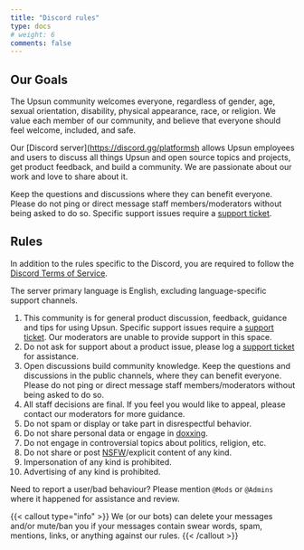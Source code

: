 ```yaml
---
title: "Discord rules"
type: docs
# weight: 6
comments: false
---
```


## Our Goals

The Upsun community welcomes everyone, regardless of gender, age, sexual orientation, disability, physical appearance, race, or religion. 
We value each member of our community, and believe that everyone should feel welcome, included, and safe.

Our [Discord server](https://discord.gg/platformsh allows Upsun employees and users to discuss all things Upsun and open source topics and projects, get product feedback, and build a community. 
We are passionate about our work and love to share about it.

Keep the questions and discussions where they can benefit everyone. 
Please do not ping or direct message staff members/moderators without being asked to do so. 
Specific support issues require a [support ticket](https://docs.upsun.com/learn/overview/get-support.html#create-a-support-ticket).

<!-- The only exception is when the product or service is in BETA phase. Then we will be there in best-effort to help you in your journey. -->

## Rules

In addition to the rules specific to the Discord, you are required to follow the [Discord Terms of Service](https://discordapp.com/terms).

The server primary language is English, excluding language-specific support channels. 

1. This community is for general product discussion, feedback, guidance and tips for using Upsun. 
Specific support issues require a [support ticket](https://docs.upsun.com/learn/overview/get-support.html#create-a-support-ticket). 
Our moderators are unable to provide support in this space.
2. Do not ask for support about a product issue, please log a [support ticket](https://docs.upsun.com/learn/overview/get-support.html#create-a-support-ticket) for assistance.
3. Open discussions build community knowledge. Keep the questions and discussions in the public channels, where they can benefit everyone. 
Please do not ping or direct message staff members/moderators without being asked to do so.
4. All staff decisions are final. 
If you feel you would like to appeal, please contact our moderators for more guidance.
5. Do not spam or display or take part in disrespectful behavior.
6. Do not share personal data or engage in [doxxing](https://en.wikipedia.org/wiki/Doxing).
7. Do not engage in controversial topics about politics, religion, etc.
8. Do not share or post [NSFW](https://en.wikipedia.org/wiki/Not_safe_for_work)/explicit content of any kind.
9. Impersonation of any kind is prohibited.
10. Advertising of any kind is prohibited.

Need to report a user/bad behaviour? 
Please mention <code>@Mods</code> or <code>@Admins</code> where it happened for assistance and review.

{{< callout type="info" >}}
  We (or our bots) can delete your messages and/or mute/ban you if your messages contain swear words, spam, mentions, links, or anything against our rules.
{{< /callout >}}
